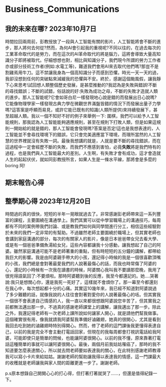 # Business_Communications
## 我的未來在哪? 2023年10月7日
時間拉回兩周前，彭教授放了一段與人工智能有關的影片，人工智能將會不斷的進步，那人將何去何從?然而，為何AI會引起我的重視呢?不同以往的，在過去每次的工業革命取代的是勞力，而在這次的AI革命取代的將是腦力，這將會導致大量高知識分子即將被取代。仔細想想也對，相比與知識分子，我們現今所謂的勞力工作者亦或部分技術工作者(例如:水電工等)，難道我們會用AI來去取代他們嗎?那豈不是割雞焉用牛刀。這不禁讓我身為一個高知識分子而感到恐懼。時光一天一天的過，我卻沒想到任何的突破點來減緩我的恐懼與不安。終於，感謝這個颱風假，讓我靜下心來思考!試回想人類整個歷史發展，是甚麼推動的?我認為是失敗與錯誤!不斷的尋找錯誤；不斷的試錯，俗話說的好:失敗為成功之母，不斷的失敗才造就人類的進步。那人工智能呢?它會如哥白尼一樣發現地心說是錯的而發展出日心說嗎?它能像物理學家一樣發現古典力學在微觀世界滿盤皆錯的情況下而發展出量子力學嗎?這答案是呼顯而易見，或許它能已既有的知識(人類所提供)來持續發展下，甚至超越人類。我以一個不知好不好的例子來舉例一下:
圍棋，我們可以給予人工智能規則，那我認為人工智能能夠適應規則，甚至在規則下打敗人類，但是如果這規則一開始給的就是錯的，那人工智能會發現嗎?答案是否定!這也是我想表達的，人工智能並不會尋找環境下的錯誤，它只會完美適應當下環境，而理所當然的人工智慧的世界裡就沒有失敗一詞。最後我想講的就是，人就是要不斷的尋找錯誤，而在這過程中一定會經歷不斷的失敗，而我們不應感到害怕，必竟**失敗**將是我們特有的過程，也是我們與人工智能最大的差別。人生啊，有失敗才會有成功，這才會造就人生的起起伏伏，就如同彭教授所言，如果人生是一條水平線，那將會是多麼的boring 阿!

## 期末報告心得


## 整學期心得  2023年12月20日
時間過的真的很快，短短的半年一晃眼就過去了。非常感謝彭老師帶來這一系列豐富的課程，主要圍繞在溝通學上。我們其實可以從中學習職場上的溝通技巧，每周都有不同的案例帶我們討論、或是教我們如何與同學間進行分工，相信這些經驗對於未來的我們一定非常的有幫助。不過雖然老師主要圍繞於職場上，但其實老師也會講到家庭溝通的部分，每次的有關家人的影片，像是日本爸爸帶女兒去看大學、或是有一個爸爸準備魚湯給女兒，這些內容都讓我十分感動，讓我想起了自己的阿婆。雖然家庭溝通可能不是老師著重的重點，但有時短短的五分鐘的講解，都帶給我巨大的影響。我是由阿婆親手帶大的小孩，還記得小時候的我是一個很喜歡頂嘴的小孩，我們總是會對著最愛我們的人說著最傷心的話，而我也時常傷了阿婆的心，還記的小時候有一次我在讀書的時候，阿婆關心我叫我不要讀那麼晚，我用了很兇得語氣回了:不要煩啦。那時阿婆聽到後的反應，我至今都還記的。她....哭著說:我只是想關心你，還是我死一死好了，這樣就不會煩你了。那一幕至今都還刻在我心中，每次想起都十分的心痛。其實這10幾年來，我已經不知道對阿婆說過了多少難聽的話，就像我說的人往往會對著對愛你的人說著最傷心的咶。但其實我一個很不會表達自己情感的人，我一直以來都很想跟阿婆說您辛苦了，但其實我之前都無法邁出那一步。不過真的感謝老師課堂上的講解，讓我邁出了那一步。除此之外，我還記得老師有一次老師上課所說如何讓家人開心，就是請他們幫我做事。這個確實很有用，像我就請我阿婆幫我準備好滷雞翅，她真的很開心，尤其是看到我回去吃到她的滷雞翅時特別得開心。然而，修了老師的這門課後我更懂得表達自己，以前的我是完全不會主動打電話回家，但現在的我每周都會打視訊電話給我阿婆，可能即使只是簡單的問候，也能讓阿婆很開心。以前的我不懂，原來靠著打電話這種簡單的事就可以讓阿婆很開心。最後，兩個月前我姑姑罹癌了，那時的我不知道要怎麼表達關心，所以就去問老師要如表達我的關心，在此特別感謝老師教導我可以寫小卡片來給姑姑。謝謝老師的幫助讓我得以表達我的情感，這一門課最大的收穫就是老師讓我與家人間的距離更進一步了。謝謝老師。

p.s原本想錄自己開開心心的打心得，但打著打著就哭了......，但還是值得紀錄一下。
